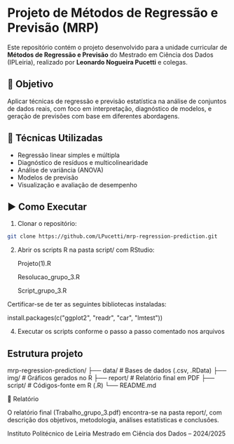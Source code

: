 # Projeto de Métodos de Regressão e Previsão (MRP)

Este repositório contém o projeto desenvolvido para a unidade curricular de **Métodos de Regressão e Previsão** do Mestrado em Ciência dos Dados (IPLeiria), realizado por **Leonardo Nogueira Pucetti** e colegas.

## 📌 Objetivo

Aplicar técnicas de regressão e previsão estatística na análise de conjuntos de dados reais, com foco em interpretação, diagnóstico de modelos, e geração de previsões com base em diferentes abordagens.

## 🧪 Técnicas Utilizadas

- Regressão linear simples e múltipla
- Diagnóstico de resíduos e multicolinearidade
- Análise de variância (ANOVA)
- Modelos de previsão
- Visualização e avaliação de desempenho

## ▶️ Como Executar

1. Clonar o repositório:

```bash
git clone https://github.com/LPucetti/mrp-regression-prediction.git

```
2. Abrir os scripts R na pasta script/ com RStudio:

    Projeto(1).R

    Resolucao_grupo_3.R

    Script_grupo_3.R

Certificar-se de ter as seguintes bibliotecas instaladas:

install.packages(c("ggplot2", "readr", "car", "lmtest"))

4. Executar os scripts conforme o passo a passo comentado nos arquivos

## Estrutura projeto 

mrp-regression-prediction/
├── data/           # Bases de dados (.csv, .RData)
├── img/            # Gráficos gerados no R
├── report/         # Relatório final em PDF
├── script/         # Códigos-fonte em R (.R)
└── README.md

📄 Relatório

O relatório final (Trabalho_grupo_3.pdf) encontra-se na pasta report/, com descrição dos objetivos, metodologia, análises estatísticas e conclusões.

Instituto Politécnico de Leiria
Mestrado em Ciência dos Dados – 2024/2025
